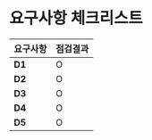 # 요구사항 체크리스트
| 요구사항   |점검결과|
|--------|-------|
| **D1** |O|
| **D2** |O|
| **D3** |O|
| **D4** |O|
| **D5** |O|

